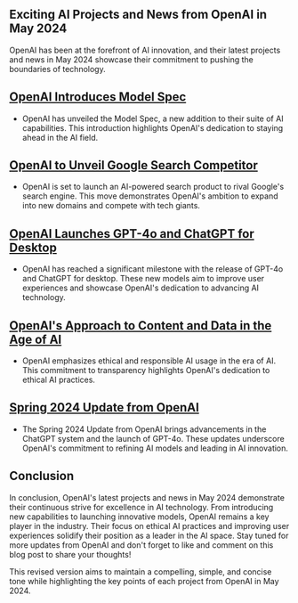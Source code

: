 ## Exciting AI Projects and News from OpenAI in May 2024

OpenAI has been at the forefront of AI innovation, and their latest projects and news in May 2024 showcase their commitment to pushing the boundaries of technology.

## [OpenAI Introduces Model Spec](https://openai.com/news/)
- OpenAI has unveiled the Model Spec, a new addition to their suite of AI capabilities. This introduction highlights OpenAI's dedication to staying ahead in the AI field.

## [OpenAI to Unveil Google Search Competitor](https://www.reuters.com/technology/openai-plans-announce-google-search-competitor-monday-sources-say-2024-05-09/)
- OpenAI is set to launch an AI-powered search product to rival Google's search engine. This move demonstrates OpenAI's ambition to expand into new domains and compete with tech giants.

## [OpenAI Launches GPT-4o and ChatGPT for Desktop](https://www.cnbc.com/2024/05/13/openai-launches-new-ai-model-and-desktop-version-of-chatgpt.html)
- OpenAI has reached a significant milestone with the release of GPT-4o and ChatGPT for desktop. These new models aim to improve user experiences and showcase OpenAI's dedication to advancing AI technology.

## [OpenAI's Approach to Content and Data in the Age of AI](https://medium.com/@nturkewitz_56674/openai-releases-our-approach-to-content-and-data-in-the-age-of-ai-lets-look-under-the-hood-49d7fc052432)
- OpenAI emphasizes ethical and responsible AI usage in the era of AI. This commitment to transparency highlights OpenAI's dedication to ethical AI practices.

## [Spring 2024 Update from OpenAI](https://twit.tv/shows/twit-news/episodes/403)
- The Spring 2024 Update from OpenAI brings advancements in the ChatGPT system and the launch of GPT-4o. These updates underscore OpenAI's commitment to refining AI models and leading in AI innovation.

## Conclusion
In conclusion, OpenAI's latest projects and news in May 2024 demonstrate their continuous strive for excellence in AI technology. From introducing new capabilities to launching innovative models, OpenAI remains a key player in the industry. Their focus on ethical AI practices and improving user experiences solidify their position as a leader in the AI space. Stay tuned for more updates from OpenAI and don't forget to like and comment on this blog post to share your thoughts! 

This revised version aims to maintain a compelling, simple, and concise tone while highlighting the key points of each project from OpenAI in May 2024.